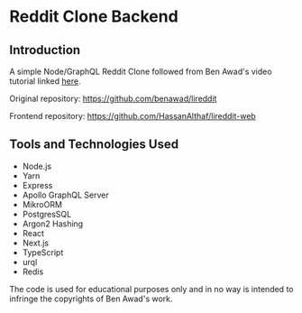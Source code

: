 # Reddit Clone Backend

## Introduction

A simple Node/GraphQL Reddit Clone followed from Ben Awad's video tutorial linked [here](https://www.youtube.com/watch?v=I6ypD7qv3Z8).

Original repository: https://github.com/benawad/lireddit

Frontend repository: https://github.com/HassanAlthaf/lireddit-web

## Tools and Technologies Used

- Node.js
- Yarn
- Express
- Apollo GraphQL Server
- MikroORM
- PostgresSQL
- Argon2 Hashing
- React
- Next.js
- TypeScript
- urql
- Redis

The code is used for educational purposes only and in no way is intended to infringe the copyrights of Ben Awad's work.
